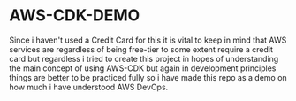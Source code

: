 # AWS-CDK-DEMO
Since i haven't used a Credit Card for this it is vital to keep in mind that AWS services are regardless of being free-tier to some extent require a credit card but regardless i tried to create this project in hopes of understanding the main concept of using AWS-CDK but again in development principles things are better to be practiced fully so i have made this repo as a demo on how much i have understood AWS DevOps.
